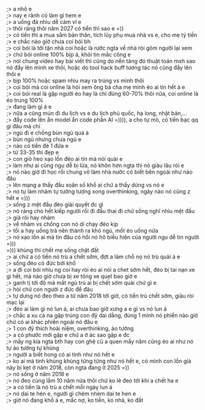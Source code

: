 ;> a nhô e<br>
;> nay e rảnh có làm gì hem e<br>
;> a uống đá nhìu dễ cảm vl e<br>
;> thôi ráng thôi năm 2027 có tiền thì sao e =))<br>
;> có tiền thì a mua sắm bản thân, tích lũy phụ mua nhà vs e, cho mẹ tý tiền<br>
;> e chắc nào giờ chưa coi bói bh<br>
;> coi bói là tới tận nhà coi hoặc là rước ngta về nhà ròi gôm người lại xem<br>
;> chứ bói online 100% bịp á, khỏi tin mắc công e<br>
;> nói chung video hay bài viết thì cũng do nền tảng đó thuật toán mxh sao nó đẩy lên mình xe thôi, hoặc do tool hack buff tương tác nó cũng đẩy lên thôi e<br>
;> bịp 100% hoặc spam nhìu may ra trúng vs mình thôi<br>
;> coi bói mà coi online là hỏi xem ông bà cha mẹ mình éo ai tin hết á e<br>
;> coi bói real là gặp người éo hay là chỉ đúng 60-70% thôi nữa, coi online là éo trung 100%<br>
;> đang làm gì á e<br>
;> nữa a cũng mún đi du lịch vs e du lịch phú quốc, hạ long, nhật bản,...<br>
;> đẩy code lên ẩn model ẩn code phần AI =)))), a cho tự mò, có tiền bạc qq gì đâu mà chỉ<br>
;> ngủ đi e chồng bùn ngủ quá à<br>
;> bùn ngủ nhưng chưa ngủ e<br>
;> nào có tiền đẻ 1 đứa e <br>
;> từ 33-35 thì đẹp e<br>
;> con giò heo xạo lồn đéo ai tin mà nói quài e<br>
;> làm như ai cũng ngu dễ bị lừa, nó khôn hơn ngta thì nó giàu lâu ròi e<br>
;> nó nào giờ đi học rồi chung vô làm nhà nước có biết bên ngoài như nào đâu<br>
;> lên mạng a thấy đầu xoăn số khổ ai chứ a thấy dúng vs nó e<br>
;> nó tự lảm nhảm tự tưởng tượng xong overthinking, ngày nào nó cũng z hết e =)))<br>
;> sống z mệt đầu đéo giải quyết đc gì<br>
;> nó ráng cho hết kiếp người rồi đi đầu thai đi chứ sống nghĩ nhìu mệt đầu<br>
;> già ròi hay nhảm <br>
;> về nhảm vs chồng con nó dí chạy đéo kịp<br>
;> tối a hay uống trà nên thành ra khó ngủ, mốt éo uống nửa<br>
;> nó xạo lồn ai mà tin đâu có hồi nó hô biểu hiện của người ngu dễ tin người =)))<br>
=))) khùng thì chết mẹ sống chật đất<br>
;> ai chứ a có tiền nó trù a chết sớm, đợt a làm chỗ nọ nó trù quài á e<br>
;> sống đéo có đức bởi khổ<br>
;> a đi coi bói nhìu ng coi hay ròi éo ai nói a chet sớm hết, đéo bị tai nạn xe gì hết, mà nào giờ chưa bị xe tông xe quẹt bao giờ e<br>
;> ganh tị tới độ mà mất ngủ trù ai bị chết sớm quài chứ gì e<br>
;> hỏi chứ con người z đức để đâu<br>
;> tự dưng nó đeo theo a từ năm 2018 tới giờ, có tiền trù chết sớm, giàu ròi mạc lại<br>
;> đéo ai làm gì nó lun á, ai chưa bao giờ xưng a e gì vs nó lun á<br>
;> chắc a xu cà na gặp trúng con đỹ dai dẳng, đúng 1 mình nó phiền nào giờ chứ có ai khác phiền ngoài nó đâu e<br>
;> 1 con đỹ thích hoài niệm, overthinking, ảo tưởng<br>
;> a có phước mới gặp e chứ a ở ác sao gặp e đc<br>
;> mấy ng kia ngta bth hay con ghệ cũ a quen mấy năm cũng éo ai như nó tự ảo tưởng tự khùng<br>
;> người a biết hong có ai tính như nó hết e<br>
;> ko ai mà tính khùng khùng tửng tửng như nó hết e, có mình con lồn già này bị kẹt ở năm 2018, còn ngta đang ở 2025 =))<br>
;> nó sống ở năm 2018 e<br>
;> nó đeo cùng lắm 10 năm nửa thôi chứ ko lẽ đeo tới khi a chết ha e<br>
;> a có tiền là nó trù a chết mỗi ngày lun á<br>
;> nó dai te hén e, người gì chèm nhèm dai te hen e<br>
;> giờ nó đang khổ á e, mắc nợ, ko tiền, ko nhà, ko đất
